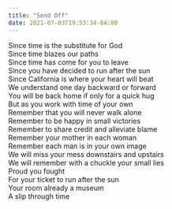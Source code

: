 ```yaml
---
title: "Send Off"
date: 2021-07-03T19:53:34-04:00
---
```


Since time is the substitute for God \
Since time blazes our paths\
Since time has come for you to leave \
Since you have decided to run after the sun\
Since California is where your heart will beat\
We understand one day backward or forward\
You will be back home if only for a quick hug\
But as you work with time of your own\
Remember that you will never walk alone \
Remember to be happy in small victories \
Remember to share credit and alleviate blame\
Remember your mother in each woman \
Remember each man is in your own image \
We will miss your mess downstairs and upstairs\
We will remember with a chuckle your small lies\
Proud you fought\
For your ticket to run after the sun \
Your room already a museum \
A slip through time
